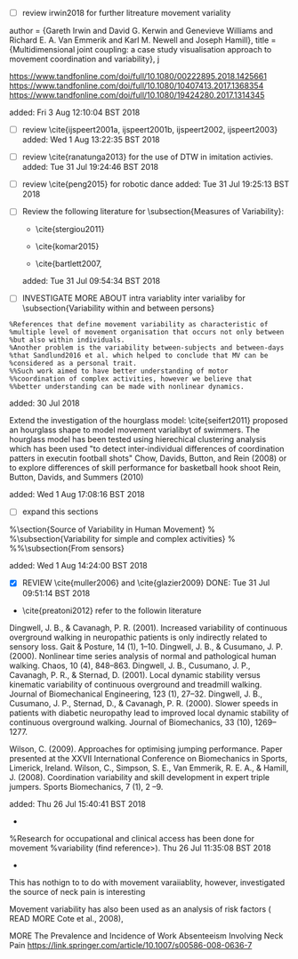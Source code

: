 
* [ ] review irwin2018 for further litreature movement variality

author = {Gareth Irwin and David G. Kerwin and Genevieve Williams and Richard E. A. Van Emmerik and Karl M. Newell and Joseph Hamill},
title = {Multidimensional joint coupling: a case study visualisation approach to movement coordination and variability},
j



https://www.tandfonline.com/doi/full/10.1080/00222895.2018.1425661
https://www.tandfonline.com/doi/full/10.1080/10407413.2017.1368354
https://www.tandfonline.com/doi/full/10.1080/19424280.2017.1314345




added: Fri  3 Aug 12:10:04 BST 2018




* [ ] review \cite{ijspeert2001a, ijspeert2001b, ijspeert2002, ijspeert2003}
	added: Wed  1 Aug 13:22:35 BST 2018

* [ ] review \cite{ranatunga2013} for the use of DTW in imitation activies.
	added: Tue 31 Jul 19:24:46 BST 2018


* [ ] review \cite{peng2015} for robotic dance
	added: Tue 31 Jul 19:25:13 BST 2018


* [ ] Review the following literature for \subsection{Measures of Variability}:

	* \cite{stergiou2011}

	* \cite{komar2015}
	
	* \cite{bartlett2007,

	added: Tue 31 Jul 09:54:34 BST 2018


* [ ] INVESTIGATE MORE ABOUT intra variablity inter varialiby for \subsection{Variability within and between persons}
```
%References that define movement variability as characteristic of 
%multiple level of movement organisation that occurs not only between 
%but also within individuals.
%Another problem is the variability between-subjects and between-days 
%that Sandlund2016 et al. which helped to conclude that MV can be 
%considered as a personal trait.
%%Such work aimed to have better understanding of motor 
%%coordination of complex activities, however we believe that 
%%better understanding can be made with nonlinear dynamics.
```
added: 30 Jul 2018


Extend the investigation of the hourglass model:
\cite{seifert2011} proposed an hourglass shape to model movement varialibyt of 
swimmers. The hourglass model has been tested using 
hierechical clustering analysis 
which has been used 
"to detect inter-individual differences of coordination patters in executin football shots"
Chow, Davids, Button, and Rein (2008)
or to explore differences of skill performance for basketball hook shoot
Rein, Button, Davids, and Summers (2010)

added: Wed  1 Aug 17:08:16 BST 2018




* [  ] expand this sections

%\section{Source of Variability in Human Movement}
%
%\subsection{Variability for simple and complex activities}
%
%%\subsection{From sensors}

added: Wed  1 Aug 14:24:00 BST 2018




* [x] REVIEW \cite{muller2006} and \cite{glazier2009}
DONE: Tue 31 Jul 09:51:14 BST 2018





* \cite{preatoni2012} refer to the followin literature

Dingwell, J. B., & Cavanagh, P. R. (2001). Increased variability of continuous overground walking in neuropathic
patients is only indirectly related to sensory loss. Gait & Posture, 14 (1), 1–10.
Dingwell, J. B., & Cusumano, J. P. (2000). Nonlinear time series analysis of normal and pathological human
walking. Chaos, 10 (4), 848–863.
Dingwell, J. B., Cusumano, J. P., Cavanagh, P. R., & Sternad, D. (2001). Local dynamic stability versus kinematic
variability of continuous overground and treadmill walking. Journal of Biomechanical Engineering, 123 (1),
27–32.
Dingwell, J. B., Cusumano, J. P., Sternad, D., & Cavanagh, P. R. (2000). Slower speeds in patients with diabetic
neuropathy lead to improved local dynamic stability of continuous overground walking. Journal of Biomechanics,
33 (10), 1269–1277.


Wilson, C. (2009). Approaches for optimising jumping performance. Paper presented at the XXVII International
Conference on Biomechanics in Sports, Limerick, Ireland.
Wilson, C., Simpson, S. E., Van Emmerik, R. E. A., & Hamill, J. (2008). Coordination variability and skill
development in expert triple jumpers. Sports Biomechanics, 7 (1), 2 –9.


added: Thu 26 Jul 15:40:41 BST 2018

*

%Research for occupational and clinical access has been done for movement 
%variability (find reference>). 
Thu 26 Jul 11:35:08 BST 2018


* 

This has nothign to to do with movement varaiiablity, however,
investigated the source of neck pain is interesting

Movement variability has also been used  as an analysis of risk factors (
READ MORE Cote et al., 2008),

MORE
The Prevalence and Incidence of Work Absenteeism Involving Neck Pain
https://link.springer.com/article/10.1007/s00586-008-0636-7






